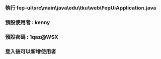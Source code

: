 ### 執行 fep-ui\src\main\java\edu\tku\web\FepUiApplication.java
### 預設使用者 : kenny
### 預設密碼 : 1qaz@WSX
### 登入後可以新增使用者
